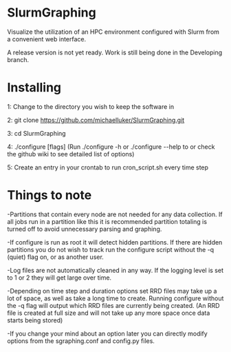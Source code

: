 SlurmGraphing
=============

Visualize the utilization of an HPC environment configured with Slurm from a convenient web interface.

A release version is not yet ready. Work is still being done in the Developing branch.

Installing
==========

1: Change to the directory you wish to keep the software in

2: git clone https://github.com/michaelluker/SlurmGraphing.git

3: cd SlurmGraphing

4: ./configure \[flags\] (Run ./configure -h or ./configure --help to or check the github wiki to see detailed list of options)

5: Create an entry in your crontab to run cron_script.sh every time step
    
Things to note
==============

-Partitions that contain every node are not needed for any data collection. If all jobs run in a partition like this it is recommended partition totaling is turned off to avoid unnecessary parsing and graphing.

-If configure is run as root it will detect hidden partitions. If there are hidden partitions you do not wish to track run the configure script without the -q (quiet) flag on, or as another user.

-Log files are not automatically cleaned in any way. If the logging level is set to 1 or 2 they will get large over time.

-Depending on time step and duration options set RRD files may take up a lot of space, as well as take a long time to create. Running configure without the -q flag will output which RRD files are currently being created. (An RRD file is created at full size and will not take up any more space once data starts being stored)

-If you change your mind about an option later you can directly modify options from the sgraphing.conf and config.py files.
